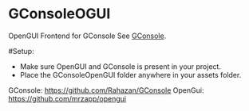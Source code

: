GConsoleOGUI
============
OpenGUI Frontend for GConsole
See [GConsole](https://github.com/Rahazan/GConsole).

#Setup:

* Make sure OpenGUI and GConsole is present in your project.
* Place the GConsoleOpenGUI folder anywhere in your assets folder.


GConsole: https://github.com/Rahazan/GConsole
OpenGui: https://github.com/mrzapp/opengui

